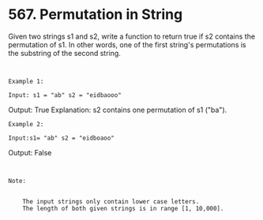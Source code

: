 # 567. Permutation in String

Given two strings s1 and s2, write a function to return true if s2
        contains the permutation of s1. In other words, one of the first string's
        permutations is the substring of the second string.

     

    Example 1:

    Input: s1 = "ab" s2 = "eidbaooo"
Output: True
Explanation: s2 contains one permutation of s1 ("ba").

    Example 2:

    Input:s1= "ab" s2 = "eidboaoo"
Output: False

     

    Note:

    
        The input strings only contain lower case letters.
        The length of both given strings is in range [1, 10,000].